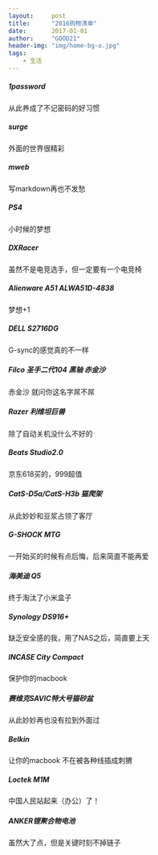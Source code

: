```yaml
---
layout:     post
title:      "2016购物清单"
date:       2017-01-01
author:     "GOOD21"
header-img: "img/home-bg-o.jpg"
tags:
    - 生活
---
```


##### 1password
从此养成了不记密码的好习惯

##### surge 
外面的世界很精彩

##### mweb 
写markdown再也不发愁

##### PS4
小时候的梦想

##### DXRacer
虽然不是电竞选手，但一定要有一个电竞椅

##### Alienware A51 ALWA51D-4838
梦想+1

##### DELL S2716DG 
G-sync的感觉真的不一样

##### Filco 圣手二代104 黑轴 赤金沙 
赤金沙 就问你这名字屌不屌

##### Razer 利维坦巨兽 
除了自动关机没什么不好的

##### Beats Studio2.0
京东618买的，999超值

##### CatS-D5a/CatS-H3b 猫爬架
从此妙妙和豆浆占领了客厅

##### G-SHOCK MTG 
一开始买的时候有点后悔，后来简直不能再爱

##### 海美迪 Q5 
终于淘汰了小米盒子

##### Synology DS916+
缺乏安全感的我，用了NAS之后，简直要上天 

##### INCASE City Compact
保护你的macbook

##### 赛维克SAVIC特大号猫砂盆
从此妙妙再也没有拉到外面过

##### Belkin 
让你的macbook 不在被各种线插成刺猬

##### Loctek M1M 
中国人民站起来（办公）了！

##### ANKER锂聚合物电池
虽然大了点，但是关键时刻不掉链子


